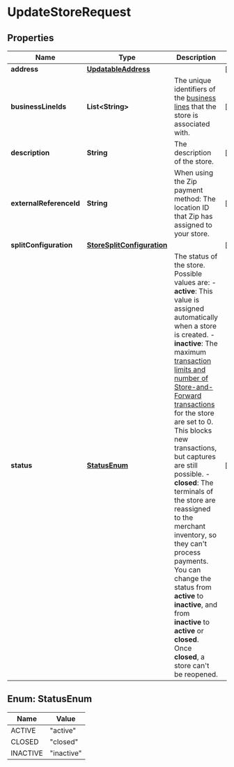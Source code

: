 

# UpdateStoreRequest


## Properties

Name | Type | Description | Notes
------------ | ------------- | ------------- | -------------
**address** | [**UpdatableAddress**](UpdatableAddress.md) |  |  [optional]
**businessLineIds** | **List&lt;String&gt;** | The unique identifiers of the [business lines](https://docs.adyen.com/api-explorer/#/legalentity/latest/post/businesslines__resParam_id) that the store is associated with. |  [optional]
**description** | **String** | The description of the store. |  [optional]
**externalReferenceId** | **String** | When using the Zip payment method: The location ID that Zip has assigned to your store. |  [optional]
**splitConfiguration** | [**StoreSplitConfiguration**](StoreSplitConfiguration.md) |  |  [optional]
**status** | [**StatusEnum**](#StatusEnum) | The status of the store. Possible values are:  - **active**: This value is assigned automatically when a store is created.  - **inactive**: The maximum [transaction limits and number of Store-and-Forward transactions](https://docs.adyen.com/point-of-sale/determine-account-structure/configure-features#payment-features) for the store are set to 0. This blocks new transactions, but captures are still possible. - **closed**: The terminals of the store are reassigned to the merchant inventory, so they can&#39;t process payments.  You can change the status from **active** to **inactive**, and from **inactive** to **active** or **closed**.  Once **closed**, a store can&#39;t be reopened. |  [optional]



## Enum: StatusEnum

Name | Value
---- | -----
ACTIVE | &quot;active&quot;
CLOSED | &quot;closed&quot;
INACTIVE | &quot;inactive&quot;



